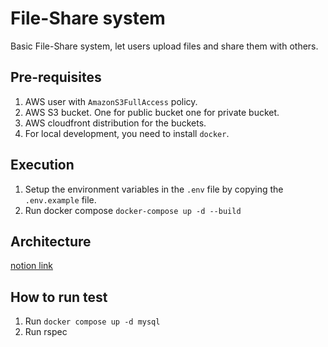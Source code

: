 # File-Share system
Basic File-Share system, let users upload files and share them with others.

## Pre-requisites
1. AWS user with `AmazonS3FullAccess` policy.
2. AWS S3 bucket. One for public bucket one for private bucket.
3. AWS cloudfront distribution for the buckets.
4. For local development, you need to install `docker`.

## Execution 
1. Setup the environment variables in the `.env` file by copying the `.env.example` file.
2. Run docker compose `docker-compose up -d --build`

## Architecture
[notion link](https://circular-carpet-0f1.notion.site/PicCollage-956bd5c5b31a4775aafab2384e09579e)

## How to run test
1. Run `docker compose up -d mysql`
2. Run rspec
